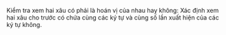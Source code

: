 Kiểm tra xem hai xâu có phải là hoán vị của nhau hay không: Xác định xem hai xâu cho trước có chứa cùng các ký tự và cùng số lần xuất hiện của các ký tự không.